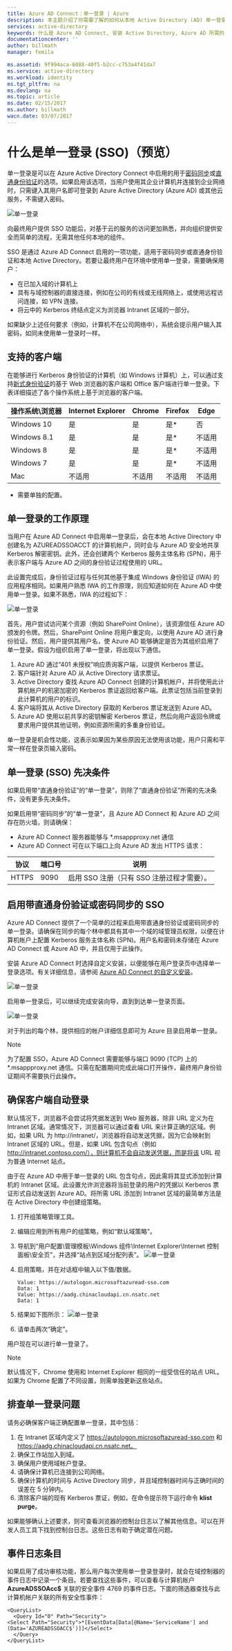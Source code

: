 ```yaml
---
title: Azure AD Connect：单一登录 | Azure
description: 本主题介绍了你需要了解的如何从本地 Active Directory (AD) 单一登录到基于云的 Azure Active Directory (Azure AD) 和连接的服务的信息。
services: active-directory
keywords: 什么是 Azure AD Connect, 安装 Active Directory, Azure AD 所需的组件, SSO, 单一登录
documentationcenter: ''
author: billmath
manager: femila

ms.assetid: 9f994aca-6088-40f5-b2cc-c753a4f41da7
ms.service: active-directory
ms.workload: identity
ms.tgt_pltfrm: na
ms.devlang: na
ms.topic: article
ms.date: 02/15/2017
ms.author: billmath
wacn.date: 03/07/2017
---
```


# 什么是单一登录 (SSO)（预览）
单一登录是可以在 Azure Active Directory Connect 中启用的用于[密码同步](./active-directory-aadconnectsync-implement-password-synchronization.md)或[直通身份验证](./active-directory-aadconnect-pass-through-authentication.md)的选项。如果启用该选项，当用户使用其企业计算机并连接到企业网络时，只需键入其用户名即可登录到 Azure Active Directory (Azure AD) 或其他云服务，不需键入密码。

![单一登录](./media/active-directory-aadconnect-sso/sso1.png)  

向最终用户提供 SSO 功能后，对基于云的服务的访问更加熟悉，并向组织提供安全而简单的流程，无需其他任何本地的组件。

SSO 是通过 Azure AD Connect 启用的一项功能，适用于密码同步或直通身份验证和本地 Active Directory。若要让最终用户在环境中使用单一登录，需要确保用户：

- 在已加入域的计算机上
- 具有与域控制器的直接连接，例如在公司的有线或无线网络上，或使用远程访问连接，如 VPN 连接。
- 将云中的 Kerberos 终结点定义为浏览器 Intranet 区域的一部分。

如果缺少上述任何要求（例如，计算机不在公司网络中），系统会提示用户输入其密码，如同未使用单一登录时一样。

## 支持的客户端
在能够进行 Kerberos 身份验证的计算机（如 Windows 计算机）上，可以通过支持[新式身份验证](https://aka.ms/modernauthga)的基于 Web 浏览器的客户端和 Office 客户端进行单一登录。下表详细描述了各个操作系统上基于浏览器的客户端。

| 操作系统\\浏览器 |Internet Explorer|Chrome|Firefox|Edge
| --- | --- |--- | --- | --- |
|Windows 10|是|是|是*|否
|Windows 8.1|是|是|是*|不适用
|Windows 8|是|是|是*|不适用
|Windows 7|是|是|是*|不适用
|Mac|不适用|不适用|不适用|不适用

- 需要单独的配置。

## 单一登录的工作原理

当用户在 Azure AD Connect 中启用单一登录后，会在本地 Active Directory 中创建名为 AZUREADSSOACCT 的计算机帐户，同时会与 Azure AD 安全地共享 Kerberos 解密密钥。此外，还会创建两个 Kerberos 服务主体名称 (SPN)，用于表示客户端与 Azure AD 之间的身份验证过程使用的 URL。

此设置完成后，身份验证过程与任何其他基于集成 Windows 身份验证 (IWA) 的应用程序相同。如果用户熟悉 IWA 的工作原理，则应知道如何在 Azure AD 中使用单一登录。如果不熟悉，IWA 的过程如下：

![单一登录](./media/active-directory-aadconnect-sso/sso2.png)  

首先，用户尝试访问某个资源（例如 SharePoint Online），该资源信任 Azure AD 颁发的令牌。然后，SharePoint Online 将用户重定向，以使用 Azure AD 进行身份验证。然后，用户提供其用户名，使 Azure AD 能够确定是否为其组织启用了单一登录。假设为组织启用了单一登录，将出现以下通信。

1. Azure AD 通过“401 未授权”响应质询客户端，以提供 Kerberos 票证。
2. 客户端针对 Azure AD 从 Active Directory 请求票证。
3. Active Directory 查找 Azure AD Connect 创建的计算机帐户，并将使用此计算机帐户的机密加密的 Kerberos 票证返回给客户端。此票证包括当前登录到此计算机的用户的标识。
4. 客户端将其从 Active Directory 获取的 Kerberos 票证发送到 Azure AD。
5. Azure AD 使用以前共享的密钥解密 Kerberos 票证，然后向用户返回令牌或要求用户提供其他证明，例如资源所需的多重身份验证。

单一登录是机会性功能，这表示如果因为某些原因无法使用该功能，用户只需和平常一样在登录页输入密码。

## 单一登录 (SSO) 先决条件
如果启用带“直通身份验证”的“单一登录”，则除了“直通身份验证”所需的先决条件，没有更多先决条件。

如果启用带“密码同步”的“单一登录”，且 Azure AD Connect 和 Azure AD 之间存在防火墙，则请确保：
- Azure AD Connect 服务器能够与 *.msappproxy.net 通信
- Azure AD Connect 可在以下端口上向 Azure AD 发出 HTTPS 请求：

|协议|端口号|说明
| --- | --- | ---
|HTTPS|9090|	启用 SSO 注册（只有 SSO 注册过程才需要）。

## 启用带直通身份验证或密码同步的 SSO
Azure AD Connect 提供了一个简单的过程来启用带直通身份验证或密码同步的单一登录。请确保在同步的每个林中都具有其中一个域的域管理员权限，以便在计算机帐户上配置 Kerberos 服务主体名称 (SPN)。用户名和密码未存储在 Azure AD Connect 或 Azure AD 中，并且仅用于此操作。

安装 Azure AD Connect 时选择自定义安装，以便能够在用户登录页中选择单一登录选项。有关详细信息，请参阅 [Azure AD Connect 的自定义安装](./active-directory-aadconnect-get-started-custom.md)。

![单一登录](./media/active-directory-aadconnect-sso/sso3.png)  

启用单一登录后，可以继续完成安装向导，直到到达单一登录页面。

![单一登录](./media/active-directory-aadconnect-sso/sso4.png)  

对于列出的每个林，提供相应的帐户详细信息即可为 Azure 目录启用单一登录。

>[!NOTE]
为了配置 SSO，Azure AD Connect 需要能够与端口 9090 (TCP) 上的 *.msappproxy.net 通信。只需在配置期间完成此端口打开操作，最终用户身份验证期间不需要执行此操作。

## 确保客户端自动登录
默认情况下，浏览器不会尝试将凭据发送到 Web 服务器，除非 URL 定义为在 Intranet 区域。通常情况下，浏览器可以通过查看 URL 来计算正确的区域。例如，如果 URL 为 http://intranet/，浏览器将自动发送凭据，因为它会映射到 Intranet 区域的 URL。但是，如果 URL 包含句点（例如 http://intranet.contoso.com/），则计算机不会自动发送凭据，而是将该 URL 视为普通 Internet 站点。

由于在 Azure AD 中用于单一登录的 URL 包含句点，因此需将其显式添加到计算机的 Intranet 区域。此设置允许浏览器将当前登录的用户的凭据以 Kerberos 票证形式自动发送到 Azure AD。将所需 URL 添加到 Intranet 区域的最简单方法是在 Active Directory 中创建组策略。

1. 打开组策略管理工具。
2. 编辑应用到所有用户的组策略，例如“默认域策略”。
3. 导航到“用户配置\\管理模板\\Windows 组件\\Internet Explorer\\Internet 控制面板\\安全页”，并选择“站点到区域分配列表”。
![单一登录](./media/active-directory-aadconnect-sso/sso6.png)
4. 启用策略，并在对话框中输入以下值/数据。

    ```
    Value: https://autologon.microsoftazuread-sso.com  
    Data: 1  
    Value: https://aadg.chinacloudapi.cn.nsatc.net  
    Data: 1  
    ```
5. 结果如下图所示：
![单一登录](./media/active-directory-aadconnect-sso/sso7.png)

6. 请单击两次“确定”。

用户现在可以进行单一登录了。

>[!NOTE]
默认情况下，Chrome 使用和 Internet Explorer 相同的一组受信任的站点 URL。如果为 Chrome 配置了不同设置，则需单独更新这些站点。

## 排查单一登录问题
请务必确保客户端正确配置单一登录，其中包括：

1. 在 Intranet 区域内定义了 https://autologon.microsoftazuread-sso.com 和 https://aadg.chinacloudapi.cn.nsatc.net。
2. 确保工作站加入到域。
3. 确保用户使用域帐户登录。
4. 请确保计算机已连接到公司网络。
5. 确保计算机的时间与 Active Directory 同步，并且域控制器时间与正确时间的误差在 5 分钟内。
6. 清除客户端的现有 Kerberos 票证，例如，在命令提示符下运行命令 **klist purge**。

如果能够确认上述要求，则可查看浏览器的控制台日志以了解其他信息。可以在开发人员工具下找到控制台日志。这些日志有助于确定潜在问题。

## 事件日志条目
如果启用了成功审核功能，那么用户每次使用单一登录登录时，就会在域控制器的事件日志中记录一个条目。若要查找这些事件，可以查看与计算机帐户 **AzureADSSOAcc$** 关联的安全事件 4769 的事件日志。下面的筛选器查找与此计算机帐户关联的所有安全性事件：

```
<QueryList>
  <Query Id="0" Path="Security">
<Select Path="Security">*[EventData[Data[@Name='ServiceName'] and (Data='AZUREADSSOACC$')]]</Select>
  </Query>
</QueryList>
```

<!---HONumber=Mooncake_0227_2017-->
<!---Update_Description: wording update -->